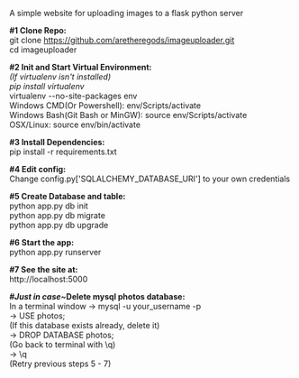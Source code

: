 A simple website for uploading images to a flask python server

<strong>#1 Clone Repo:</strong><br />
git clone https://github.com/aretheregods/imageuploader.git
<br />
cd imageuploader

<strong>#2 Init and Start Virtual Environment:</strong><br />
<em>(If virtualenv isn't installed)</em><br />
<em>pip install virtualenv</em><br />
virtualenv --no-site-packages env<br />
Windows CMD(Or Powershell): env/Scripts/activate<br />
Windows Bash(Git Bash or MinGW): source env/Scripts/activate<br />
OSX/Linux: source env/bin/activate

<strong>#3 Install Dependencies:</strong><br />
pip install  -r requirements.txt

<strong>#4 Edit config:</strong><br />
Change config.py['SQLALCHEMY_DATABASE_URI'] to your own credentials

<strong>#5 Create Database and table:</strong><br />
python app.py db init<br />
python app.py db migrate<br />
python app.py db upgrade

<strong>#6 Start the app:</strong><br />
python app.py runserver

<strong>#7 See the site at:</strong><br />
http://localhost:5000

<strong>#<em>Just in case~</em>Delete mysql photos database:</strong><br />
In a terminal window -> mysql -u your_username -p<br />
-> USE photos;<br />
(If this database exists already, delete it)<br />
-> DROP DATABASE photos;<br />
(Go back to terminal with \q)<br />
-> \q<br />
(Retry previous steps 5 - 7)
